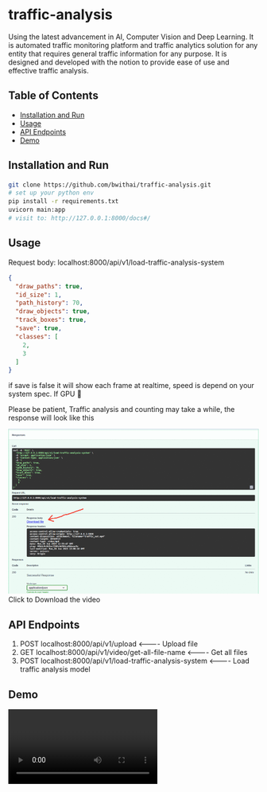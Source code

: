 # traffic-analysis
Using the latest advancement in AI, Computer Vision and Deep Learning. It is automated traffic monitoring platform and traffic analytics solution for any entity that requires general traffic information for any purpose. It is designed and developed with the notion to provide ease of use and effective traffic analysis.

## Table of Contents
- [Installation and Run](#installation)
- [Usage](#usage)
- [API Endpoints](#api-endpoints)
- [Demo](#demo)

## Installation and Run

```bash
git clone https://github.com/bwithai/traffic-analysis.git
# set up your python env 
pip install -r requirements.txt
uvicorn main:app
# visit to: http://127.0.0.1:8000/docs#/
```

## Usage
Request body: localhost:8000/api/v1/load-traffic-analysis-system
```json
{
  "draw_paths": true,
  "id_size": 1,
  "path_history": 70,
  "draw_objects": true,
  "track_boxes": true,
  "save": true,
  "classes": [
    2,
    3
  ]
}
```
if save is false it will show each frame at realtime, speed is depend on your system spec. If GPU 🤩

Please be patient, Traffic analysis and counting may take a while, the response will look like this

![Response of localhost:8000/api/v1/load-traffic-analysis-system](result/response.gif)
Click to Download the video

## API Endpoints
1.  POST localhost:8000/api/v1/upload  <---- Upload file
2. GET localhost:8000/api/v1/video/get-all-file-name  <---- Get all files
3. POST localhost:8000/api/v1/load-traffic-analysis-system  <---- Load traffic analysis model

## Demo
![Demo Video](result/traffic_out.mp4)